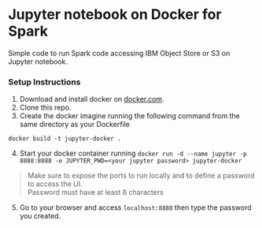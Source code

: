 # Jupyter notebook on Docker for Spark
Simple code to run Spark code accessing IBM Object Store or S3 on Jupyter notebook.

### Setup Instructions
1. Download and install docker on [docker.com](https://www.docker.com/get-started).
2. Clone this repo.
3. Create the docker imagine running the following command from the same directory as your Dockerfile
```
docker build -t jupyter-docker .
```
4. Start your docker container running `docker run -d --name jupyter -p 8888:8888 -e JUPYTER_PWD=<your jupyter password> jupyter-docker`
> Make sure to expose the ports to run locally and to define a password to access the UI.<BR>
> Password must have at least 8 characters
  
5. Go to your browser and access `localhost:8888` then type the password you created.
